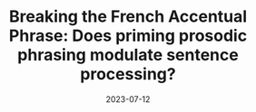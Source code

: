 ---
title: "Breaking the French Accentual Phrase: Does priming prosodic phrasing modulate sentence processing? "
collection: talks
type: "Poster"
permalink: /talks/2023-07-12-bevivino-LSA-2023
venue: "the LSA Summer Institute at Umass"
date: 2023-07-12
location: "Amherst (MA), USA"

citation: '<strong>Bevivino, D.</strong>, Turco, G., &amp; Hemforth, B. (2023, July 12). Breaking the French accentual phrase: Does priming prosodic phrasing modulate sentence processing? <em>2023 Linguistic Society of America Summer Institute</em>. UMass, Amherst (MA), USA. [<a href=&quot;https://drive.google.com/file/d/1hbw9SCerEI3u-isu1d77nYIEazExWVZa/view?usp=sharing&quot;>Poster</a>]'
category: schools
---